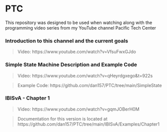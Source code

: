# PTC
This repository was designed to be used when watching along with the programming video series from my YouTube channel Pacific Tech Center

<H3>Introduction to this channel and the current goals</H3>
<blockquote>Video: https://www.youtube.com/watch?v=VfsuFwxGJdo</blockquote>
  
<H3>Simple State Machine Description and Example Code</H3>
<blockquote>Video: https://www.youtube.com/watch?v=qHeyrdgxego&t=922s</blockquote>
<blockquote>Example Code: https://github.com/dan157/PTC/tree/main/SimpleState</blockquote>

<H3>IBISvA - Chapter 1</H3>
<blockquote>Video: https://www.youtube.com/watch?v=gqmJOBerH0M</blockquote>
<blockquote>Documentation for this version is located at https://github.com/dan157/PTC/tree/main/IBISvA/Examples/Chapter1</blockquote>

